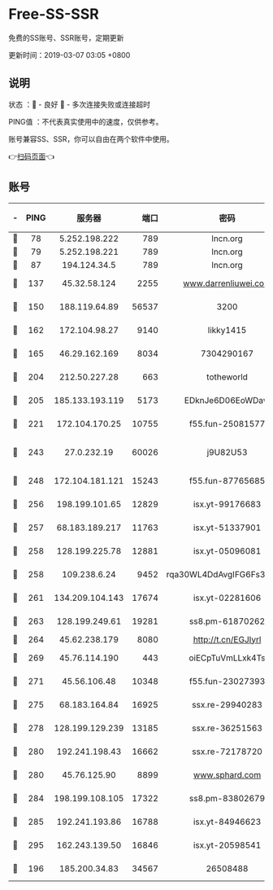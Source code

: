 # Free-SS-SSR

免费的SS账号、SSR账号，定期更新

更新时间：2019-03-07 03:05 +0800

## 说明

状态     ：🙂 - 良好 🙁 - 多次连接失败或连接超时

PING值   ：不代表真实使用中的速度，仅供参考。

账号兼容SS、SSR，你可以自由在两个软件中使用。

👉[扫码页面](https://liesauer.github.io/Free-SS-SSR/)👈

## 账号

|-|PING|服务器|端口|密码|加密方式|区域|
|:----:|:----:|:-----:|-----:|:----:|:----:|:----:|
|🙂|78|5.252.198.222|789|lncn.org|rc4|JP|
|🙂|79|5.252.198.221|789|lncn.org|rc4|JP|
|🙂|87|194.124.34.5|789|lncn.org|rc4|JP|
|🙂|137|45.32.58.124|2255|www.darrenliuwei.com|aes-256-cfb|JP|
|🙂|150|188.119.64.89|56537|3200|aes-256-cfb|RU|
|🙂|162|172.104.98.27|9140|likky1415|aes-256-cfb|JP|
|🙂|165|46.29.162.169|8034|7304290167|aes-256-cfb|RU|
|🙂|204|212.50.227.28|663|totheworld|aes-256-cfb|US|
|🙂|205|185.133.193.119|5173|EDknJe6D06EoWDaw|aes-256-cfb|US|
|🙂|221|172.104.170.25|10755|f55.fun-25081577|aes-256-cfb|SG|
|🙂|243|27.0.232.19|60026|j9U82U53|xchacha20-ietf-poly1305|HK|
|🙂|248|172.104.181.121|15243|f55.fun-87765685|aes-256-cfb|SG|
|🙂|256|198.199.101.65|12829|isx.yt-99176683|aes-256-cfb|US|
|🙂|257|68.183.189.217|11763|isx.yt-51337901|aes-256-cfb|SG|
|🙂|258|128.199.225.78|12881|isx.yt-05096081|aes-256-cfb|SG|
|🙂|258|109.238.6.24|9452|rqa30WL4DdAvgIFG6Fs3znzTa|aes-256-cfb|FR|
|🙂|261|134.209.104.143|17674|isx.yt-02281606|aes-256-cfb|SG|
|🙂|263|128.199.249.61|19281|ss8.pm-61870262|aes-256-cfb|SG|
|🙂|264|45.62.238.179|8080|http://t.cn/EGJIyrl|rc4-md5|CA|
|🙂|269|45.76.114.190|443|oiECpTuVmLLxk4Ts|aes-256-cfb|AU|
|🙂|271|45.56.106.48|10348|f55.fun-23027393|aes-256-cfb|US|
|🙂|275|68.183.164.84|16925|ssx.re-29940283|aes-256-cfb|US|
|🙂|278|128.199.129.239|13185|ssx.re-36251563|aes-256-cfb|SG|
|🙂|280|192.241.198.43|16662|ssx.re-72178720|aes-256-cfb|US|
|🙂|280|45.76.125.90|8899|www.sphard.com|aes-256-cfb|AU|
|🙂|284|198.199.108.105|17322|ss8.pm-83802679|aes-256-cfb|US|
|🙂|285|192.241.193.86|16788|isx.yt-84946623|aes-256-cfb|US|
|🙂|295|162.243.139.50|16846|isx.yt-20598541|aes-256-cfb|US|
|🙂|196|185.200.34.83|34567|26508488|aes-256-cfb|US|
